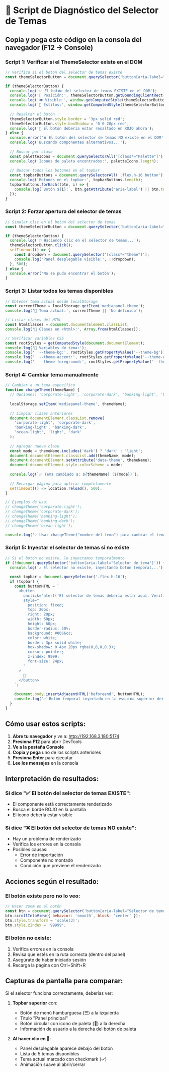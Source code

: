 # 🔧 Script de Diagnóstico del Selector de Temas

## Copia y pega este código en la consola del navegador (F12 → Console)

### Script 1: Verificar si el ThemeSelector existe en el DOM

```javascript
// Verifica si el botón del selector de temas existe
const themeSelectorButton = document.querySelector('button[aria-label="Selector de tema"]');

if (themeSelectorButton) {
  console.log('✅ El botón del selector de temas EXISTE en el DOM');
  console.log('📍 Posición:', themeSelectorButton.getBoundingClientRect());
  console.log('👁️ Visible:', window.getComputedStyle(themeSelectorButton).display !== 'none');
  console.log('🎨 Estilos:', window.getComputedStyle(themeSelectorButton));
  
  // Resaltar el botón
  themeSelectorButton.style.border = '3px solid red';
  themeSelectorButton.style.boxShadow = '0 0 20px red';
  console.log('🔴 El botón debería estar resaltado en ROJO ahora');
} else {
  console.error('❌ El botón del selector de temas NO existe en el DOM');
  console.log('Buscando componentes alternativos...');
  
  // Buscar por clase
  const paletteIcons = document.querySelectorAll('[class*="Palette"]');
  console.log('Iconos de paleta encontrados:', paletteIcons.length);
  
  // Buscar todos los botones en el topbar
  const topbarButtons = document.querySelectorAll('.flex.h-16 button');
  console.log('Botones en el topbar:', topbarButtons.length);
  topbarButtons.forEach((btn, i) => {
    console.log(`Botón ${i}:`, btn.getAttribute('aria-label') || btn.textContent);
  });
}
```

### Script 2: Forzar apertura del selector de temas

```javascript
// Simular clic en el botón del selector de temas
const themeSelectorButton = document.querySelector('button[aria-label="Selector de tema"]');

if (themeSelectorButton) {
  console.log('🖱️ Haciendo clic en el selector de temas...');
  themeSelectorButton.click();
  setTimeout(() => {
    const dropdown = document.querySelector('[class*="theme"]');
    console.log('Panel desplegable visible:', !!dropdown);
  }, 500);
} else {
  console.error('No se pudo encontrar el botón');
}
```

### Script 3: Listar todos los temas disponibles

```javascript
// Obtener tema actual desde localStorage
const currentTheme = localStorage.getItem('mediapanel-theme');
console.log('🎨 Tema actual:', currentTheme || 'No definido');

// Listar clases del HTML
const htmlClasses = document.documentElement.classList;
console.log('📝 Clases en <html>:', Array.from(htmlClasses));

// Verificar variables CSS
const rootStyles = getComputedStyle(document.documentElement);
console.log('🎨 Variables de tema:');
console.log('  --theme-bg:', rootStyles.getPropertyValue('--theme-bg'));
console.log('  --theme-accent:', rootStyles.getPropertyValue('--theme-accent'));
console.log('  --theme-foreground:', rootStyles.getPropertyValue('--theme-foreground'));
```

### Script 4: Cambiar tema manualmente

```javascript
// Cambiar a un tema específico
function changeTheme(themeName) {
  // Opciones: 'corporate-light', 'corporate-dark', 'banking-light', 'banking-dark', 'ocean-light'
  
  localStorage.setItem('mediapanel-theme', themeName);
  
  // Limpiar clases anteriores
  document.documentElement.classList.remove(
    'corporate-light', 'corporate-dark', 
    'banking-light', 'banking-dark', 
    'ocean-light', 'light', 'dark'
  );
  
  // Agregar nueva clase
  const mode = themeName.includes('dark') ? 'dark' : 'light';
  document.documentElement.classList.add(themeName, mode);
  document.documentElement.setAttribute('data-theme', themeName);
  document.documentElement.style.colorScheme = mode;
  
  console.log(`✅ Tema cambiado a: ${themeName} (${mode})`);
  
  // Recargar página para aplicar completamente
  setTimeout(() => location.reload(), 500);
}

// Ejemplos de uso:
// changeTheme('corporate-light');
// changeTheme('corporate-dark');
// changeTheme('banking-light');
// changeTheme('banking-dark');
// changeTheme('ocean-light');

console.log('💡 Usa: changeTheme("nombre-del-tema") para cambiar el tema');
```

### Script 5: Inyectar el selector de temas si no existe

```javascript
// Si el botón no existe, lo inyectamos temporalmente
if (!document.querySelector('button[aria-label="Selector de tema"]')) {
  console.log('⚠️ El selector no existe, inyectando botón temporal...');
  
  const topbar = document.querySelector('.flex.h-16');
  if (topbar) {
    const buttonHTML = `
      <button 
        onclick="alert('El selector de temas debería estar aquí. Verifica el componente ThemeSelector.')"
        style="
          position: fixed;
          top: 20px;
          right: 20px;
          width: 60px;
          height: 60px;
          border-radius: 50%;
          background: #0066cc;
          color: white;
          border: 3px solid white;
          box-shadow: 0 4px 20px rgba(0,0,0,0.3);
          cursor: pointer;
          z-index: 9999;
          font-size: 24px;
        "
      >
        🎨
      </button>
    `;
    
    document.body.insertAdjacentHTML('beforeend', buttonHTML);
    console.log('✅ Botón temporal inyectado en la esquina superior derecha');
  }
}
```

## Cómo usar estos scripts:

1. **Abre tu navegador** y ve a: http://192.168.3.180:5174
2. **Presiona F12** para abrir DevTools
3. **Ve a la pestaña Console**
4. **Copia y pega** uno de los scripts anteriores
5. **Presiona Enter** para ejecutar
6. **Lee los mensajes** en la consola

## Interpretación de resultados:

### Si dice "✅ El botón del selector de temas EXISTE":
- El componente está correctamente renderizado
- Busca el borde ROJO en la pantalla
- El icono debería estar visible

### Si dice "❌ El botón del selector de temas NO existe":
- Hay un problema de renderizado
- Verifica los errores en la consola
- Posibles causas:
  - Error de importación
  - Componente no montado
  - Condición que previene el renderizado

## Acciones según el resultado:

### El botón existe pero no lo veo:
```javascript
// Hacer zoom en el botón
const btn = document.querySelector('button[aria-label="Selector de tema"]');
btn.scrollIntoView({ behavior: 'smooth', block: 'center' });
btn.style.transform = 'scale(3)';
btn.style.zIndex = '99999';
```

### El botón no existe:
1. Verifica errores en la consola
2. Revisa que estés en la ruta correcta (dentro del panel)
3. Asegúrate de haber iniciado sesión
4. Recarga la página con Ctrl+Shift+R

## Capturas de pantalla para comparar:

Si el selector funciona correctamente, deberías ver:

1. **Topbar superior** con:
   - Botón de menú hamburguesa (☰) a la izquierda
   - Título "Panel principal" 
   - Botón circular con icono de paleta (🎨) a la derecha
   - Información de usuario a la derecha del botón de paleta

2. **Al hacer clic en 🎨**:
   - Panel desplegable aparece debajo del botón
   - Lista de 5 temas disponibles
   - Tema actual marcado con checkmark (✓)
   - Animación suave al abrir/cerrar
